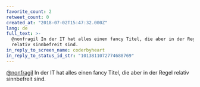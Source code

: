 ```yaml
---
favorite_count: 2
retweet_count: 0
created_at: "2018-07-02T15:47:32.000Z"
lang: de
full_text: >-
  @nonfragil In der IT hat alles einen fancy Titel, die aber in der Regel
  relativ sinnbefreit sind.
in_reply_to_screen_name: coderbyheart
in_reply_to_status_id_str: "1013811072774688769"
---
```


[@nonfragil](https://twitter.com/nonfragil) In der IT hat alles einen fancy
Titel, die aber in der Regel relativ sinnbefreit sind.

